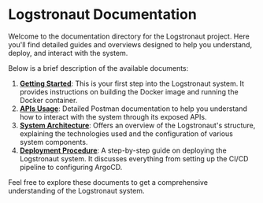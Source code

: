 # Logstronaut Documentation

Welcome to the documentation directory for the Logstronaut project. Here you'll find detailed guides and overviews designed to help you understand, deploy, and interact with the system. 

Below is a brief description of the available documents:

1. [**Getting Started**](GettingStarted.md): This is your first step into the Logstronaut system. It provides instructions on building the Docker image and running the Docker container.
2. [**APIs Usage**](APIsUsage.md): Detailed Postman documentation to help you understand how to interact with the system through its exposed APIs.
3. [**System Architecture**](SystemArchitecture.md): Offers an overview of the Logstronaut's structure, explaining the technologies used and the configuration of various system components.
4. [**Deployment Procedure**](DeploymentProcedure.md): A step-by-step guide on deploying the Logstronaut system. It discusses everything from setting up the CI/CD pipeline to configuring ArgoCD.

Feel free to explore these documents to get a comprehensive understanding of the Logstronaut system.
